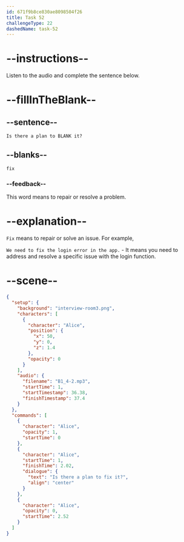 ```yaml
---
id: 671f9b8ce830ae8098504f26
title: Task 52
challengeType: 22
dashedName: task-52
---
```


<!-- (Audio) Alice: Is there a plan to fix it? -->

# --instructions--

Listen to the audio and complete the sentence below.

# --fillInTheBlank--

## --sentence--

`Is there a plan to BLANK it?`

## --blanks--

`fix`

### --feedback--

This word means to repair or resolve a problem.

# --explanation--

`Fix` means to repair or solve an issue. For example,

`We need to fix the login error in the app.` - It means you need to address and resolve a specific issue with the login function.

# --scene--

```json
{
  "setup": {
    "background": "interview-room3.png",
    "characters": [
      {
        "character": "Alice",
        "position": {
          "x": 50,
          "y": 0,
          "z": 1.4
        },
        "opacity": 0
      }
    ],
    "audio": {
      "filename": "B1_4-2.mp3",
      "startTime": 1,
      "startTimestamp": 36.38,
      "finishTimestamp": 37.4
    }
  },
  "commands": [
    {
      "character": "Alice",
      "opacity": 1,
      "startTime": 0
    },
    {
      "character": "Alice",
      "startTime": 1,
      "finishTime": 2.02,
      "dialogue": {
        "text": "Is there a plan to fix it?",
        "align": "center"
      }
    },
    {
      "character": "Alice",
      "opacity": 0,
      "startTime": 2.52
    }
  ]
}
```
